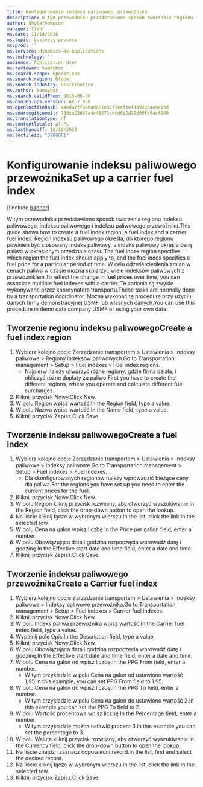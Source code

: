 ```yaml
---
title: Konfigurowanie indeksu paliwowego przewoźnika
description: W tym przewodniku przedstawiono sposób tworzenia regionu indeksu paliwowego, indeksu paliwowego i indeksu paliwowego przewoźnika.
author: ShylaThompson
manager: tfehr
ms.date: 11/14/2016
ms.topic: business-process
ms.prod: ''
ms.service: dynamics-ax-applications
ms.technology: ''
audience: Application User
ms.reviewer: kamaybac
ms.search.scope: Operations
ms.search.region: Global
ms.search.industry: Distribution
ms.author: kamaybac
ms.search.validFrom: 2016-06-30
ms.dyn365.ops.version: AX 7.0.0
ms.openlocfilehash: 44eda7ff8ddad881e32f7eef1ef4d9203449e19d
ms.sourcegitcommit: 708ca25687a4e48271cdcd6d2d22d99fb94cf140
ms.translationtype: HT
ms.contentlocale: pl-PL
ms.lasthandoff: 10/10/2020
ms.locfileid: "3986681"
---
```

# <a name="set-up-a-carrier-fuel-index"></a><span data-ttu-id="de3c4-103">Konfigurowanie indeksu paliwowego przewoźnika</span><span class="sxs-lookup"><span data-stu-id="de3c4-103">Set up a carrier fuel index</span></span>

[!include [banner](../../includes/banner.md)]

<span data-ttu-id="de3c4-104">W tym przewodniku przedstawiono sposób tworzenia regionu indeksu paliwowego, indeksu paliwowego i indeksu paliwowego przewoźnika.</span><span class="sxs-lookup"><span data-stu-id="de3c4-104">This guide shows how to create a fuel index region, a fuel index and a carrier fuel index.</span></span> <span data-ttu-id="de3c4-105">Region indeksu paliwowego określa, do którego regionu powinien być stosowany indeks paliwowy, a indeks paliwowy określa cenę paliwa w określonym przedziale czasu.</span><span class="sxs-lookup"><span data-stu-id="de3c4-105">The fuel index region specifies which region the fuel index should apply to, and the fuel index specifies a fuel price for a particular period of time.</span></span> <span data-ttu-id="de3c4-106">W celu odzwierciedlenia zmian w cenach paliwa w czasie można skojarzyć wiele indeksów paliwowych z przewoźnikiem.</span><span class="sxs-lookup"><span data-stu-id="de3c4-106">To reflect the change in fuel prices over time, you can associate multiple fuel indexes with a carrier.</span></span>  <span data-ttu-id="de3c4-107">Te zadania są zwykle wykonywane przez koordynatora transportu.</span><span class="sxs-lookup"><span data-stu-id="de3c4-107">These tasks are normally done by a transportation coordinator.</span></span> <span data-ttu-id="de3c4-108">Można wykonać tę procedurę przy użyciu danych firmy demonstracyjnej USMF lub własnych danych.</span><span class="sxs-lookup"><span data-stu-id="de3c4-108">You can use this procedure in demo data company USMF or using your own data.</span></span>


## <a name="create-a-fuel-index-region"></a><span data-ttu-id="de3c4-109">Tworzenie regionu indeksu paliwowego</span><span class="sxs-lookup"><span data-stu-id="de3c4-109">Create a fuel index region</span></span>
1. <span data-ttu-id="de3c4-110">Wybierz kolejno opcje Zarządzanie transportem > Ustawienia > Indeksy paliwowe > Regiony indeksów paliwowych.</span><span class="sxs-lookup"><span data-stu-id="de3c4-110">Go to Transportation management > Setup > Fuel indexes > Fuel index regions.</span></span>
    * <span data-ttu-id="de3c4-111">Najpierw należy utworzyć różne regiony, gdzie firma działa, i obliczyć różne dopłaty za paliwo.</span><span class="sxs-lookup"><span data-stu-id="de3c4-111">First you have to create the different regions, where you operate and calculate different fuel surcharges.</span></span>  
2. <span data-ttu-id="de3c4-112">Kliknij przycisk Nowy.</span><span class="sxs-lookup"><span data-stu-id="de3c4-112">Click New.</span></span>
3. <span data-ttu-id="de3c4-113">W polu Region wpisz wartość.</span><span class="sxs-lookup"><span data-stu-id="de3c4-113">In the Region field, type a value.</span></span>
4. <span data-ttu-id="de3c4-114">W polu Nazwa wpisz wartość.</span><span class="sxs-lookup"><span data-stu-id="de3c4-114">In the Name field, type a value.</span></span>
5. <span data-ttu-id="de3c4-115">Kliknij przycisk Zapisz.</span><span class="sxs-lookup"><span data-stu-id="de3c4-115">Click Save.</span></span>

## <a name="create-a-fuel-index"></a><span data-ttu-id="de3c4-116">Tworzenie indeksu paliwowego</span><span class="sxs-lookup"><span data-stu-id="de3c4-116">Create a fuel index</span></span>
1. <span data-ttu-id="de3c4-117">Wybierz kolejno opcje Zarządzanie transportem > Ustawienia > Indeksy paliwowe > Indeksy paliwowe.</span><span class="sxs-lookup"><span data-stu-id="de3c4-117">Go to Transportation management > Setup > Fuel indexes > Fuel indexes.</span></span>
    * <span data-ttu-id="de3c4-118">Dla skonfigurowanych regionów należy wprowadzić bieżące ceny dla paliwa.</span><span class="sxs-lookup"><span data-stu-id="de3c4-118">For the regions you have set up you need to enter the current prices for the fuel.</span></span>  
2. <span data-ttu-id="de3c4-119">Kliknij przycisk Nowy.</span><span class="sxs-lookup"><span data-stu-id="de3c4-119">Click New.</span></span>
3. <span data-ttu-id="de3c4-120">W polu Region kliknij przycisk rozwijany, aby otworzyć wyszukiwanie.</span><span class="sxs-lookup"><span data-stu-id="de3c4-120">In the Region field, click the drop-down button to open the lookup.</span></span>
4. <span data-ttu-id="de3c4-121">Na liście kliknij łącze w wybranym wierszu.</span><span class="sxs-lookup"><span data-stu-id="de3c4-121">In the list, click the link in the selected row.</span></span>
5. <span data-ttu-id="de3c4-122">W polu Cena na galon wpisz liczbę.</span><span class="sxs-lookup"><span data-stu-id="de3c4-122">In the Price per gallon field, enter a number.</span></span>
6. <span data-ttu-id="de3c4-123">W polu Obowiązująca data i godzina rozpoczęcia wprowadź datę i godzinę.</span><span class="sxs-lookup"><span data-stu-id="de3c4-123">In the Effective start date and time field, enter a date and time.</span></span>
7. <span data-ttu-id="de3c4-124">Kliknij przycisk Zapisz.</span><span class="sxs-lookup"><span data-stu-id="de3c4-124">Click Save.</span></span>

## <a name="create-a-carrier-fuel-index"></a><span data-ttu-id="de3c4-125">Tworzenie indeksu paliwowego przewoźnika</span><span class="sxs-lookup"><span data-stu-id="de3c4-125">Create a Carrier fuel index</span></span>
1. <span data-ttu-id="de3c4-126">Wybierz kolejno opcje Zarządzanie transportem > Ustawienia > Indeksy paliwowe > Indeksy paliwowe przewoźnika.</span><span class="sxs-lookup"><span data-stu-id="de3c4-126">Go to Transportation management > Setup > Fuel indexes > Carrier fuel indexes.</span></span>
2. <span data-ttu-id="de3c4-127">Kliknij przycisk Nowy.</span><span class="sxs-lookup"><span data-stu-id="de3c4-127">Click New.</span></span>
3. <span data-ttu-id="de3c4-128">W polu Indeks paliwa przewoźnika wpisz wartość.</span><span class="sxs-lookup"><span data-stu-id="de3c4-128">In the Carrier fuel index field, type a value.</span></span>
4. <span data-ttu-id="de3c4-129">Wypełnij pole Opis.</span><span class="sxs-lookup"><span data-stu-id="de3c4-129">In the Description field, type a value.</span></span>
5. <span data-ttu-id="de3c4-130">Kliknij przycisk Nowy.</span><span class="sxs-lookup"><span data-stu-id="de3c4-130">Click New.</span></span>
6. <span data-ttu-id="de3c4-131">W polu Obowiązująca data i godzina rozpoczęcia wprowadź datę i godzinę.</span><span class="sxs-lookup"><span data-stu-id="de3c4-131">In the Effective start date and time field, enter a date and time.</span></span>
7. <span data-ttu-id="de3c4-132">W polu Cena na galon od wpisz liczbę.</span><span class="sxs-lookup"><span data-stu-id="de3c4-132">In the PPG From field, enter a number.</span></span>
    * <span data-ttu-id="de3c4-133">W tym przykładzie w polu Cena na galon od ustawiono wartość 1,95.</span><span class="sxs-lookup"><span data-stu-id="de3c4-133">In this example, you can set PPG From field to 1.95.</span></span>  
8. <span data-ttu-id="de3c4-134">W polu Cena na galon do wpisz liczbę.</span><span class="sxs-lookup"><span data-stu-id="de3c4-134">In the PPG To field, enter a number.</span></span>
    * <span data-ttu-id="de3c4-135">W tym przykładzie w polu Cena na galon do ustawiono wartość 2.</span><span class="sxs-lookup"><span data-stu-id="de3c4-135">In this example you can set the PPG To field to 2.</span></span>  
9. <span data-ttu-id="de3c4-136">W polu Wartość procentowa wpisz liczbę.</span><span class="sxs-lookup"><span data-stu-id="de3c4-136">In the Percentage field, enter a number.</span></span>
    * <span data-ttu-id="de3c4-137">W tym przykładzie można ustawić procent 3.</span><span class="sxs-lookup"><span data-stu-id="de3c4-137">In this example you can set the percentage to 3.</span></span>  
10. <span data-ttu-id="de3c4-138">W polu Waluta kliknij przycisk rozwijany, aby otworzyć wyszukiwanie.</span><span class="sxs-lookup"><span data-stu-id="de3c4-138">In the Currency field, click the drop-down button to open the lookup.</span></span>
11. <span data-ttu-id="de3c4-139">Na liście znajdź i zaznacz odpowiedni rekord.</span><span class="sxs-lookup"><span data-stu-id="de3c4-139">In the list, find and select the desired record.</span></span>
12. <span data-ttu-id="de3c4-140">Na liście kliknij łącze w wybranym wierszu.</span><span class="sxs-lookup"><span data-stu-id="de3c4-140">In the list, click the link in the selected row.</span></span>
13. <span data-ttu-id="de3c4-141">Kliknij przycisk Zapisz.</span><span class="sxs-lookup"><span data-stu-id="de3c4-141">Click Save.</span></span>


